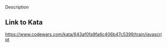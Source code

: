 Description

## Link to Kata

https://www.codewars.com/kata/643af0fa9fa6c406b47c5399/train/javascript
